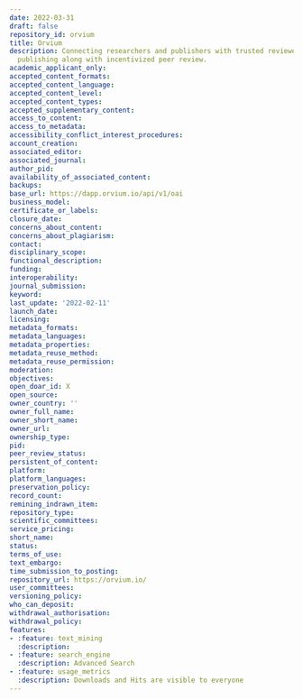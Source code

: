 ```yaml
---
date: 2022-03-31
draft: false
repository_id: orvium
title: Orvium
description: Connecting researchers and publishers with trusted reviewers to accelerate
  publishing along with incentivized peer review.
academic_applicant_only:
accepted_content_formats:
accepted_content_language:
accepted_content_level:
accepted_content_types:
accepted_supplementary_content:
access_to_content:
access_to_metadata:
accessibility_conflict_interest_procedures:
account_creation:
associated_editor:
associated_journal:
author_pid:
availability_of_associated_content:
backups:
base_url: https://dapp.orvium.io/api/v1/oai
business_model:
certificate_or_labels:
closure_date:
concerns_about_content:
concerns_about_plagiarism:
contact:
disciplinary_scope:
functional_description:
funding:
interoperability:
journal_submission:
keyword:
last_update: '2022-02-11'
launch_date:
licensing:
metadata_formats:
metadata_languages:
metadata_properties:
metadata_reuse_method:
metadata_reuse_permission:
moderation:
objectives:
open_doar_id: X
open_source:
owner_country: ''
owner_full_name:
owner_short_name:
owner_url:
ownership_type:
pid:
peer_review_status:
persistent_of_content:
platform:
platform_languages:
preservation_policy:
record_count:
remining_indrawn_item:
repository_type:
scientific_committees:
service_pricing:
short_name:
status:
terms_of_use:
text_embargo:
time_submission_to_posting:
repository_url: https://orvium.io/
user_committees:
versioning_policy:
who_can_deposit:
withdrawal_authorisation:
withdrawal_policy:
features:
- :feature: text_mining
  :description:
- :feature: search_engine
  :description: Advanced Search
- :feature: usage_metrics
  :description: Downloads and Hits are visible to everyone
---
```



